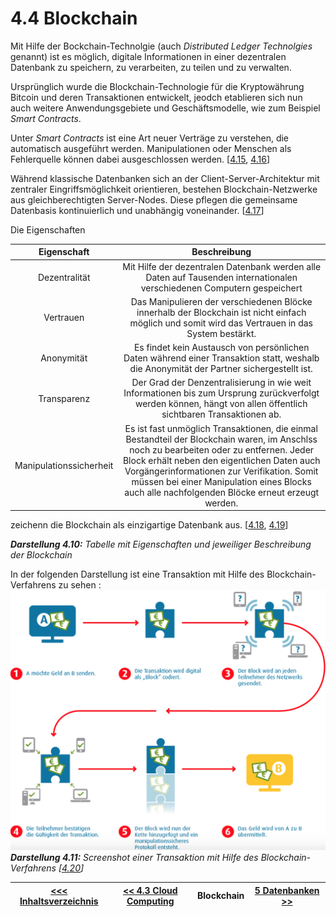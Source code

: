 # 4.4 Blockchain

Mit Hilfe der Bockchain-Technolgie (auch *Distributed Ledger Technolgies* genannt) ist es möglich, digitale Informationen in einer dezentralen Datenbank zu speichern, zu verarbeiten, zu teilen und zu verwalten.

Ursprünglich wurde die Blockchain-Technologie für die Kryptowährung Bitcoin und deren Transaktionen entwickelt, jeodch etablieren sich nun auch weitere Anwendungsgebiete und Geschäftsmodelle, wie zum Beispiel *Smart Contracts*.

Unter *Smart Contracts* ist eine Art neuer Verträge zu verstehen, die automatisch ausgeführt werden. Manipulationen oder Menschen als Fehlerquelle können dabei ausgeschlossen werden. [[4.15](https://blockchainwelt.de/blockchain-was-ist-das/), [4.16](https://www.startupvalley.news/de/blockchain-das-gewaltige-potenzial-des-digitalen-datenregisters/)]

Während klassische Datenbanken sich an der Client-Server-Architektur mit zentraler Eingriffsmöglichkeit orientieren, bestehen Blockchain-Netzwerke aus gleichberechtigten Server-Nodes. Diese pflegen die gemeinsame Datenbasis kontinuierlich und unabhängig voneinander. [[4.17](https://t3n.de/news/blockchain-statt-datenbank-diese-1063641/2/)] <a id="Darstellung_410"></a>

Die Eigenschaften

| Eigenschaft | Beschreibung |
| :----: | :----: |
| Dezentralität | Mit Hilfe der dezentralen Datenbank werden alle Daten auf Tausenden internationalen verschiedenen Computern gespeichert |
| Vertrauen | Das Manipulieren der verschiedenen Blöcke innerhalb der Blockchain ist nicht einfach möglich und somit wird das Vertrauen in das System bestärkt. |
| Anonymität | Es findet kein Austausch von persönlichen Daten während einer Transaktion statt, weshalb die Anonymität der Partner sichergestellt ist. |
| Transparenz | Der Grad der Denzentralisierung in wie weit Informationen bis zum Ursprung zurückverfolgt werden können, hängt von allen öffentlich sichtbaren Transaktionen ab. |
| Manipulationssicherheit | Es ist fast unmöglich Transaktionen, die einmal Bestandteil der Blockchain waren, im Anschlss noch zu bearbeiten oder zu entfernen. Jeder Block erhält neben den eigentlichen Daten auch Vorgängerinformationen zur Verifikation. Somit müssen bei einer Manipulation eines Blocks auch alle nachfolgenden Blöcke erneut erzeugt werden.|

zeichenn die Blockchain als einzigartige Datenbank aus. [[4.18](https://www.econsor.de/digitalisierung/digitalisierung-news/was-ist-eine-blockchain/), [4.19](https://www.digitale-technologien.de/DT/Redaktion/DE/Downloads/Publikation/2017-02-09_smartdata_steckbrief_blockchain.pdf?__blob=publicationFile&v=5)]

***Darstellung 4.10:** Tabelle mit Eigenschaften und jeweiliger Beschreibung der Blockchain*

In der folgenden Darstellung ist eine Transaktion mit Hilfe des Blockchain-Verfahrens zu sehen <a id="Darstellung_411"></a>:
![Blockchain Transaktion](../images/Blockchain.png)
***Darstellung 4.11:** Screenshot einer Transaktion mit Hilfe des Blockchain-Verfahrens [[4.20](https://www.bwi.de/news-blog/blog/blockchain-interview/)]*

| [&lt;&lt;&lt; Inhaltsverzeichnis](../README.md) | [&lt;&lt; 4.3 Cloud Computing](./Cloud.md) | Blockchain | [5 Datenbanken &gt;&gt;](../Datenbanktechnologien/Datenbanken.md) |
|------------------------------------------------|---------------------------------------------------------------------------------|-------------|-----------------------------------------------------------------|
